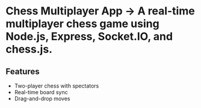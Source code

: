 # Chess Multiplayer App -> A real-time multiplayer chess game using Node.js, Express, Socket.IO, and chess.js.

## Features
- Two-player chess with spectators
- Real-time board sync
- Drag-and-drop moves

